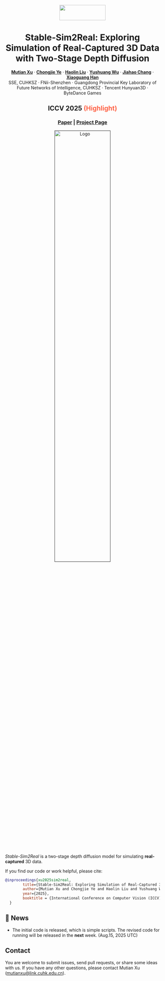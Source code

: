 <!-- PROJECT LOGO -->

<p align="center">
  <img src="https://mutianxu.github.io/stable-sim2real/static/images/icon_final.jpg" alt="" width="150" height="50"/>
  <h1 align="center">Stable-Sim2Real:
Exploring Simulation of Real-Captured 3D Data with Two-Stage Depth Diffusion</h1>
  <p align="center">
    <a href="https://mutianxu.github.io"><strong>Mutian Xu</strong></a>
    ·
    <a href="https://github.com/hugoycj"><strong>Chongjie Ye</strong></a>
    ·
    <a href="https://haolinliu97.github.io/"><strong>Haolin Liu</strong></a>
    ·
    <a href="https://yushuang-wu.github.io/"><strong>Yushuang Wu</strong></a>
    ·
    <a href="https://scholar.google.com/citations?user=HA5zLp4AAAAJ&hl=zh-CN"><strong>Jiahao Chang</strong></a>
    ·
    <a href="https://gaplab.cuhk.edu.cn/"><strong>Xiaoguang Han</strong></a>
    <br>
    SSE, CUHKSZ
    ·
    FNii-Shenzhen
    ·
    Guangdong Provincial Key Laboratory of Future Networks of Intelligence, CUHKSZ
    ·
    Tencent Hunyuan3D
    ·
    ByteDance Games

  </p>
  <h2 align="center">ICCV 2025 </font><font color="Tomato">(Highlight)</font></h2>
  <h3 align="center"><a href="https://arxiv.org/abs/2507.23483">Paper</a> | <a href="https://mutianxu.github.io/stable-sim2real/">Project Page</a></h3>
  <div align="center"></div>
</p>
<p align="center">
  <a href="">
    <img src="https://mutianxu.github.io/stable-sim2real/static/images/teaser.jpg" alt="Logo" width="60%">
  </a>
</p>

*Stable-Sim2Real* is a two-stage depth diffusion model for simulating **real-captured** 3D data.
<br>

If you find our code or work helpful, please cite:
```bibtex
@inproceedings{xu2025sim2real,
        title={Stable-Sim2Real: Exploring Simulation of Real-Captured 3D Data with Two-Stage Depth Diffusion}, 
        author={Mutian Xu and Chongjie Ye and Haolin Liu and Yushuang Wu and Jiahao Chang and Xiaoguang Han},
        year={2025},
        booktitle = {International Conference on Computer Vision (ICCV)}
  }
```

<!-- TABLE OF CONTENTS -->
<!-- <details open="open" style='padding: 10px; border-radius:5px 30px 30px 5px; border-style: solid; border-width: 1px;'>
  <summary>Table of Contents</summary>
  <ol>
    <li>
      <a href="#-news">News</a>
    </li>
    <li>
      <a href="#requirements-and-installation">Requirements and Installation</a>
    </li>
    <li>
      <a href="#data-preparation">Data Preparation</a>
    </li>
    <li>
      <a href="#run-sampro3d">Run SAMPro3D</a>
    </li>
    <li>
      <a href="#animated-qualitative-comparison">Animated Qualitative Comparison</a>
    </li>
    <li>
      <a href="#segment-your-own-3d-scene">Segment Your Own 3D Scene</a>
    </li>
    <li>
      <a href="#todo">TODO</a>
    </li>
    <li>
      <a href="#contact">Contact</a>
    </li>
    <li>
      <a href="#acknowledgement">Acknowledgement</a>
    </li>
  </ol>
</details> -->

## 📢 News
<!-- - The ScanNet200-Fine50 test data is released. (Mar.11, 2025 UTC)
- The first major revision of code is out. Try the latest code! 💪💪💪 (Jan.2, 2024 UTC) -->
- The initial code is released, which is simple scripts. The revised code for running will be released in the **next** week. (Aug.15, 2025 UTC)


<!-- ## Requirements and Installation

### Hardware requirements
For conducting the inference on a single image, at least 1~2GB GPU memory usage is required. -->

<!-- ### Software installation
Follow the [installation instruction](installation.md) to install all required packages. -->

<!-- ## Data Preparation

Follow the [data pre-processing instruction](dataset_preprocess/README.md) to download and preprocess data. -->


## Contact
You are welcome to submit issues, send pull requests, or share some ideas with us. If you have any other questions, please contact Mutian Xu (mutianxu@link.cuhk.edu.cn).